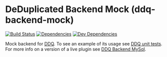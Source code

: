 DeDuplicated Backend Mock (ddq-backend-mock)
============================================

[![Build Status][travis-image]][Travis CI]
[![Dependencies][dependencies-image]][Dependencies]
[![Dev Dependencies][devdependencies-image]][Dev Dependencies]

[Dev Dependencies]: https://david-dm.org/tests-always-included/ddq-backend-mock#info=devDependencies
[devdependencies-image]: https://david-dm.org/tests-always-included/ddq-backend-mock/dev-status.png
[Dependencies]: https://david-dm.org/tests-always-included/ddq-backend-mock
[dependencies-image]: https://david-dm.org/tests-always-included/ddq-backend-mock.png
[travis-image]: https://secure.travis-ci.org/tests-always-included/ddq-backend-mock.png
[Travis CI]: http://travis-ci.org/tests-always-included/ddq-backend-mock

Mock backend for [DDQ](https://github.com/tests-always-included/ddq). To see an example of its usage see [DDQ unit tests](https://github.com/tests-always-included/ddq/blob/master/spec/lib/ddq.spec.js). For more info on a version of a live plugin see [DDQ Backend MySql](https://github.com/tests-always-included/ddq-backend-mysql).
